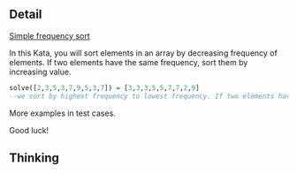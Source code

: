 ## Detail

[Simple frequency sort](https://www.codewars.com/kata/simple-frequency-sort/train/haskell)

In this Kata, you will sort elements in an array by decreasing frequency of elements. If two elements have the same frequency, sort them by increasing value. 

```haskell
solve([2,3,5,3,7,9,5,3,7]) = [3,3,3,5,5,7,7,2,9]
--we sort by highest frequency to lowest frequency. If two elements have same frequency, we sort by increasing value
```

More examples in test cases. 

Good luck!

## Thinking

